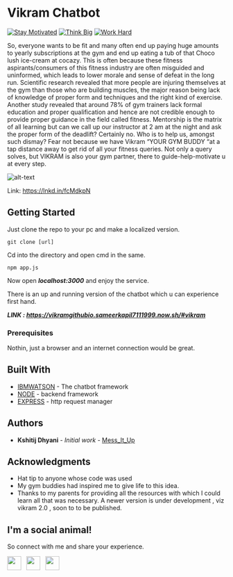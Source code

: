# Vikram Chatbot

[![Stay Motivated](https://img.shields.io/badge/Stay-Motivated-teal.svg?style=for-the-badge)](https://vikramgithubio.sameerkapil7111999.now.sh/#vikram) 
[![Think Big](https://img.shields.io/badge/Think-Big-orange.svg?style=for-the-badge)](https://vikramgithubio.sameerkapil7111999.now.sh/#vikram)
[![Work Hard](https://img.shields.io/badge/Work-Hard-blue.svg?style=for-the-badge)](https://vikramgithubio.sameerkapil7111999.now.sh/#vikram)


So, everyone wants to be fit and many often end up paying huge amounts to yearly subscriptions at the gym and end up eating a tub of that Choco lush ice-cream at cocazy. This is often because these fitness aspirants/consumers of this fitness industry are often misguided and uninformed, which leads to lower morale and sense of defeat in the long run.
Scientific research revealed that more people are injuring themselves at the gym than those who are building muscles, the major reason being lack of knowledge of proper form and techniques and the right kind of exercise.
Another study revealed that around 78% of gym trainers lack formal education and proper qualification and hence are not credible enough to provide proper guidance in the field called fitness.
Mentorship is the matrix of all learning but can we call up our instructor at 2 am at the night and ask the proper form of the deadlift? Certainly no.
Who is to help us, amongst such dismay? Fear not because we have Vikram “YOUR GYM BUDDY “at a tap distance away to get rid of all your fitness queries.
Not only a query solves, but VIKRAM is also your gym partner, there to guide-help-motivate u at every step.

![alt-text](https://github.com/wimpywarlord/Vikram_My_Fitness_Chatbot/blob/master/donut.gif)

Link: https://lnkd.in/fcMdkpN

## Getting Started

Just clone the repo to your pc and make a localized version.

```
git clone [url]
```

Cd into the directory and open cmd in the same. 

```
npm app.js
```

Now open ***localhost:3000*** and enjoy the service.

There is an up and running version of the chatbot which u can experience first hand. 

***LINK : https://vikramgithubio.sameerkapil7111999.now.sh/#vikram***


### Prerequisites

Nothin, just a browser and an internet connection would be great. 


## Built With

* [IBMWATSON](https://www.ibm.com/watson) - The chatbot framework
* [NODE](https://nodejs.org/en/) - backend framework
* [EXPRESS](https://expressjs.com) - http request manager


## Authors

* **Kshitij Dhyani** - *Initial work* - [Mess_It_Up](https://github.com/wimpywarlord/Mess_It_Up)


## Acknowledgments

* Hat tip to anyone whose code was used
* My gym buddies had inspired me to give life to this idea.
* Thanks to my parents for providing all the resources with which I could learn all that was necessary. 
A newer version is under development , viz vikram 2.0 , soon to to be published. 

## I'm a social animal!

So connect with me and share your experience.

<a href="https://www.facebook.com/kshitij.dhyani.3" target="_blank"><img height="32" width="32" src="https://cdn.jsdelivr.net/npm/simple-icons@latest/icons/facebook.svg" /></a> &nbsp;&nbsp;<a href="https://www.linkedin.com/in/kshitijdhyani/" target="_blank"><img height="32" width="32" src="https://cdnjs.cloudflare.com/ajax/libs/ionicons/4.5.6/collection/build/ionicons/svg/logo-linkedin.svg" /></a> &nbsp;&nbsp;<a href="https://www.instagram.com/kshitij_dhyani/?hl=en" target="_blank"><img height="32" width="32" src="https://cdn.jsdelivr.net/npm/simple-icons@latest/icons/instagram.svg" /></a>
